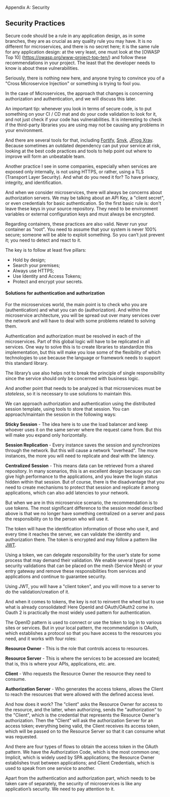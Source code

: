 Appendix A: Security

## Security Practices

Secure code should be a rule in any application design, as in some branches, they are as crucial as any quality rule you may have. It is no different for microservices, and there is no secret here; it is the same rule for any application design: at the very least, one must look at the [OWASP Top 10] (https://owasp.org/www-project-top-ten/) and follow these recommendations in your project. The least that the developer needs to know is about these vulnerabilities.

Seriously, there is nothing new here, and anyone trying to convince you of a "Cross Microservice Injection" or something is trying to fool you.

In the case of Microservices, the approach that changes is concerning authorization and authentication, and we will discuss this later.

An important tip: whenever you look in terms of secure code, is to put something on your CI / CD mat and do your code validation to look for it, and not just check if your code has vulnerabilities. It is interesting to check if the third-party libraries you are using may not be causing any problems in your environment.

And there are several tools for that, including [Fortify](https://www.microfocus.com/en-us/solutions/application-security), [Snyk](https://snyk.io/), [JFrog Xray](https://jfrog.com/xray/). Because sometimes an outdated dependency can put your service at risk, looking at the best code practices and tools to help point out where to improve will form an unbeatable team.

Another practice I see in some companies, especially when services are exposed only internally, is not using HTTPS, or rather, using a TLS (Transport Layer Security). And what do you need it for? To have privacy, integrity, and identification.

And when we consider microservices, there will always be concerns about authorization servers. We may be talking about an API Key, a "client secret", or even credentials for basic authentication. So the first basic rule is: don't leave these keys in your source repository. They need to be environment variables or external configuration keys and must always be encrypted.

Regarding containers, these practices are also valid. Never run your container as "root". You need to assume that your system is never 100% secure; someone will be able to exploit something. So you can’t just prevent it; you need to detect and react to it.

The key is to follow at least five pillars:

- Hold by design;
- Search your premises;
- Always use HTTPS;
- Use Identity and Access Tokens;
- Protect and encrypt your secrets.

#### Solutions for authentication and authorization

For the microservices world, the main point is to check who you are (authentication) and what you can do (authorization). And within the microservice architecture, you will be spread out over many services over the network and will have to deal with some problems related to solving them.

Authentication and authorization must be resolved in each of the microservices. Part of this global logic will have to be replicated in all services. One way to solve this is to create libraries to standardize this implementation, but this will make you lose some of the flexibility of which technologies to use because the language or framework needs to support this standard library.

The library’s use also helps not to break the principle of single responsibility since the service should only be concerned with business logic.

And another point that needs to be analyzed is that microservices must be *stateless*, so it is necessary to use solutions to maintain this.

We can approach authorization and authentication using the distributed session template, using tools to store that session. You can approach/maintain the session in the following ways:

**Sticky Session** - The idea here is to use the load balancer and keep whoever uses it on the same server where the request came from. But this will make you expand only horizontally.

**Session Replication** - Every instance saves the session and synchronizes through the network. But this will cause a network "overhead". The more instances, the more you will need to replicate and deal with the latency.

**Centralized Session** - This means data can be retrieved from a shared repository. In many scenarios, this is an excellent design because you can give high performance to the applications, and you leave the login status hidden within that session. But of course, there is the  disadvantage that you need to create mechanisms to protect that session and replicate it among applications, which can also add latencies to your network.

But when we are in this microservice scenario, the recommendation is to use tokens. The most significant difference to the session model described above is that we no longer have something centralized on a server and pass the responsibility on to the person who will use it.

The token will have the identification information of those who use it, and every time it reaches the server, we can validate the identity and authorization there. The token is encrypted and may follow a pattern like [JWT](https://jwt.io/).

Using a token, we can delegate responsibility for the user’s state for some process that may demand their validation. We enable several types of security validations that can be placed on the mesh (Service Mesh) or your entry gateway and remove these responsibilities from services and applications and continue to guarantee security.

Using JWT, you will have a "client token", and you will move to a server to do the validation/creation of it.

And when it comes to tokens, the key is not to reinvent the wheel but to use what is already consolidated! Here OpenId and OAuth/OAuth2 come in. Oauth 2 is practically the most widely used pattern for authentication.

The OpenID pattern is used to connect or use the token to log in to various sites or services. But in your local pattern, the recommendation is OAuth, which establishes a protocol so that you have access to the resources you need, and it works with four roles:

**Resource Owner** - This is the role that controls access to resources.

**Resource Server** - This is where the services to be accessed are located; that is, this is where your APIs, applications, etc. are.

**Client** - Who requests the Resource Owner the resource they need to consume.

**Authorization Server** - Who generates the access tokens, allows the Client to reach the resources that were allowed with the defined access level.

And how does it work? The "client" asks the Resource Owner for access to the resource, and the latter, when authorizing, sends the "authorization" to the "Client", which is the credential that represents the Resource Owner's authorization. Then the "Client" will ask the authorization Server for an access token; everything being valid, the Client receives its access token, which will be passed on to the Resource Server so that it can consume what was requested.

And there are four types of flows to obtain the access token in the OAuth pattern. We have the Authorization Code, which is the most common one; Implicit, which is widely used by SPA applications; the Resource Owner establishes trust between applications; and Client Credentials, which is used to speak from one service to another.

Apart from the authentication and authorization part, which needs to be taken care of separately, the security of microservices is like any application’s security. We need to pay attention to it.